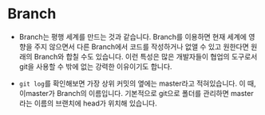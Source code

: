 # Branch

- Branch는 평행 세계를 만드는 것과 같습니다. Branch를 이용하면 현재 세계에 영향을 주지 않으면서 다른 Branch에서 코드를 작성하거나 없앨 수 있고 원한다면 원래의 Branch와 합칠 수도 있습니다. 이런 특성은 많은 개발자들이 협업의 도구로서 git을 사용할 수 밖에 없는 강력한 이유이기도 합니다. 

- `git log`를 확인해보면 가장 상위 커밋의 옆에는 master라고 적혀있습니다. 이 때, 이master가 Branch의 이름입니다. 기본적으로 git으로 폴더를 관리하면 master라는 이름의 브랜치에 head가 위치해 있습니다. 

